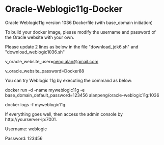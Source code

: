 # Oracle-Weblogic11g-Docker
Oracle Weblogic11g version 1036 Dockerfile (with base_domain initiation)

To build your docker image, please modify the username and password of the Oracle website with your own.

Please update 2 lines as below in the file "download_jdk6.sh" and "download_weblogic1036.sh"

v_oracle_website_user=peng.alan@gmail.com

v_oracle_website_password=Docker88

You can try Weblogic 11g by executing the command as below:

docker run -d -name myweblogic11g -e base_domain_default_password=123456 alanpeng/oracle-weblogic11g:1036

docker logs -f myweblogic11g

If everything goes well, then access the admin console by http://yourserver-ip:7001. 

Username: weblogic

Password: 123456

